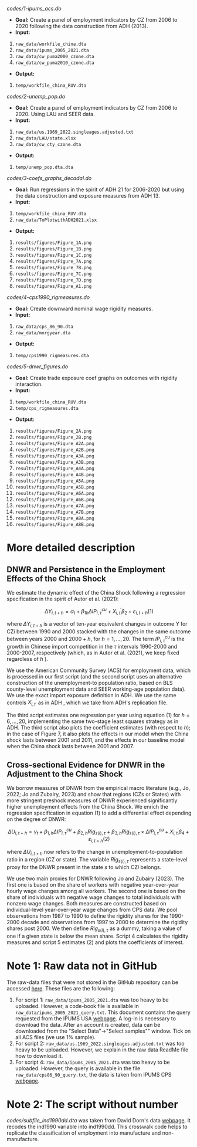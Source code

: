 *codes/1-ipums_acs.do*

 - **Goal:** 
Create a panel of employment indicators by CZ from 2006 to 2020 following the data construction from ADH (2013).
 - **Input:** 
1. `raw_data/workfile_china.dta`
2. `raw_data/ipums_2005_2021.dta`
3. `raw_data/cw_puma2000_czone.dta`
4. `raw_data/cw_puma2010_czone.dta`

 - **Output:**
1. `temp/workfile_china_RUV.dta`

*codes/2-unemp_pop.do*

 - **Goal:** 
Create a panel of employment indicators by CZ from 2006 to 2020. Using LAU and SEER data.
 - **Input:** 
1. `raw_data/us.1969_2022.singleages.adjusted.txt`
2. `raw_data/LAU/state.xlsx`
3. `raw_data/cw_cty_czone.dta`

 - **Output:**
1. `temp/unemp_pop.dta.dta`

*codes/3-coefs_graphs_decadal.do*

 - **Goal:** 
Run regressions in the spirit of ADH 21 for 2006-2020 but using the data construction and exposure measures from ADH 13.
 - **Input:** 
1. `temp/workfile_china_RUV.dta`
2. `raw_data/ToPlotwithADH2021.xlsx`

 - **Output:**
1. `results/figures/Figure_1A.png`
2. `results/figures/Figure_1B.png`
3. `results/figures/Figure_1C.png`
4. `results/figures/Figure_7A.png`
5. `results/figures/Figure_7B.png`
6. `results/figures/Figure_7C.png`
7. `results/figures/Figure_7D.png`
8. `results/figures/Figure_A1.png`

*codes/4-cps1990_rigmeasures.do*

 - **Goal:** 
Create downward nominal wage rigidity measures.
 - **Input:** 
1. `raw_data/cps_86_90.dta`
2. `raw_data/morgyear.dta`

 - **Output:**
1. `temp/cps1990_rigmeasures.dta`

*codes/5-dnwr_figures.do*

 - **Goal:** 
Create trade exposure coef graphs on outcomes with rigidity interaction.
 - **Input:** 
1. `temp/workfile_china_RUV.dta`
2. `temp/cps_rigmeasures.dta`

 - **Output:**
1. `results/figures/Figure_2A.png`
2. `results/figures/Figure_2B.png`
3. `results/figures/Figure_A2A.png`
4. `results/figures/Figure_A2B.png`
5. `results/figures/Figure_A3A.png`
6. `results/figures/Figure_A3B.png`
7. `results/figures/Figure_A4A.png`
8. `results/figures/Figure_A4B.png`
9. `results/figures/Figure_A5A.png`
10. `results/figures/Figure_A5B.png`
11. `results/figures/Figure_A6A.png`
12. `results/figures/Figure_A6B.png`
13. `results/figures/Figure_A7A.png`
14. `results/figures/Figure_A7B.png`
15. `results/figures/Figure_A8A.png`
16. `results/figures/Figure_A8B.png`

More detailed description
============================================================================================

## DNWR and Persistence in the Employment Effects of the China Shock

We estimate the dynamic effect of the China Shock following a regression specification in the spirit of Autor et al. (2021):

$$\Delta Y_{i, t+h}=\alpha_{t}+\beta_{1 h} \Delta I P_{i, \tau}^{c u}+X_{i, t}^{\prime} \beta_{2}+\varepsilon_{i, t+h} (1)$$

where $\Delta Y_{i, t+h}$ is a vector of ten-year equivalent changes in outcome $Y$ for $\mathrm{CZ} i$ between 1990 and 2000 stacked with the changes in the same outcome between years 2000 and $2000+h$, for $h=1, \ldots, 20$. The term $I P_{i, \tau}^{c u}$ is the growth in Chinese import competition in the $\tau$ intervals 1990-2000 and 2000-2007, respectively (which, as in Autor et al. (2021), we keep fixed regardless of $h$ ).

We use the American Community Survey (ACS) for employment data, which is processed in our first script (and the second script uses an alternative construction of the unemployment-to population ratio, based on BLS county-level unemployment data and SEER working-age population data). We use the exact import exposure definition in ADH. We use the same controls $X_{i, t}^{\prime}$ as in ADH , which we take from ADH's replication file.

The third script estimates one regression per year using equation $(1)$ for $h=6, \ldots, 20$, implementing the same two-stage least squares strategy as in ADH. The third script also plots the coefficient estimates (with respect to $h$); in the case of Figure 7, it also plots the effects in our model when the China shock lasts between 2001 and 2011, and the effects in our baseline model when the China shock lasts between 2001 and 2007.

## Cross-sectional Evidence for DNWR in the Adjustment to the China Shock

We borrow measures of DNWR from the empirical macro literature (e.g., Jo, 2022; Jo and Zubairy, 2023) and show that regions (CZs or States) with more stringent preshock measures of DNWR experienced significantly higher unemployment effects from the China Shock. We enrich the regression specification in equation $(1)$ to add a differential effect depending on the degree of DNWR:

$$\Delta U_{i, t+h}=\gamma_{t}+\beta_{1, h} \Delta I P_{i, \tau}^{c u}+\beta_{2, h} Rig_{s(i), \tau}+\beta_{3, h} Rig_{s(i), \tau} \times \Delta I P_{i, \tau}^{c u}+X_{i, t}^{\prime} \beta_{4}+\varepsilon_{i, t+h} (2)$$


where $\Delta U_{i, t+h}$ now refers to the change in unemployment-to-population ratio in a region (CZ or state). The variable $Rig_{s(i), \tau}$ represents a state-level proxy for the DNWR present in the state $s$ to which $\mathrm{CZ} i$ belongs.

We use two main proxies for DNWR following Jo and Zubairy (2023). The first one is based on the share of workers with negative year-over-year hourly wage changes among all workers. The second one is based on the share of individuals with negative wage changes to total individuals with nonzero wage changes. Both measures are constructed based on individual-level year-over-year wage changes from CPS data. We pool observations from 1987 to 1990 to define the rigidity shares for the 1990-2000 decade and observations from 1997 to 2000 to determine the rigidity shares post 2000. We then define $Ri g_{s(i), \tau}$ as a dummy, taking a value of one if a given state is below the mean share. Script 4 calculates the rigidity measures and script 5 estimates $(2)$ and plots the coefficients of interest.

Note 1: Raw data not in GitHub
============================================================================================

The raw-data files that were not stored in the GitHub repository can be accessed [here](https://www.dropbox.com/scl/fo/82behprekhrbmlcw60mbr/h?rlkey=040evytauyt2pah44xo1q1pcq&e=1&dl=0). These files are the following:

1) For script 1: `raw_data/ipums_2005_2021.dta` was too heavy to be uploaded. However, a code-book file is available in `raw_data/ipums_2005_2021_query.txt`. This document contains the query requested from the IPUMS USA  [webpage](https://usa.ipums.org/usa). A log-in is necessary to download the data. After an account is created, data can be downloaded from the "Select Data"->"Select samples"" window. Tick on all ACS files (we use 1% sample).
2) For script 2: `raw_data/us.1969_2022.singleages.adjusted.txt` was too heavy to be uploaded. However, we explain in the raw data ReadMe file how to download it.
3) For script 4: `raw_data/ipums_2005_2021.dta` was too heavy to be uploaded. However, the query is available in the file `raw_data/cps86_90_query.txt`, the data is taken from IPUMS CPS [webpage](https://cps.ipums.org/cps/).

Note 2: The script without number
============================================================================================

*codes/subfile_ind1990dd.dta* was taken from David Dorn's data [webpage](https://www.ddorn.net/data.htm). It recodes the ind1990 variable into ind1990dd. This crosswalk code helps to replicate the classification of employment into manufacture and non-manufacture.